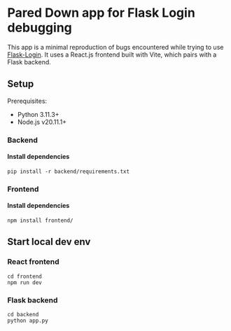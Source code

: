 # Pared Down app for Flask Login debugging
This app is a minimal reproduction of bugs encountered while trying to use [Flask-Login](https://pypi.org/project/Flask-Login/). It uses a React.js frontend built with Vite, which pairs with a Flask backend.

## Setup
Prerequisites:
- Python 3.11.3+
- Node.js v20.11.1+

### Backend
#### Install dependencies
```shell
pip install -r backend/requirements.txt
```

### Frontend
#### Install dependencies
```shell
npm install frontend/
```

## Start local dev env

### React frontend
```shell
cd frontend
npm run dev
```

### Flask backend
```shell
cd backend
python app.py
```
